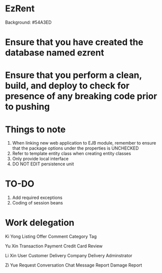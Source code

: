 # EzRent

Background: #54A3ED

# Ensure that you have created the database named ezrent

# Ensure that you perform a clean, build, and deploy to check for presence of any breaking code prior to pushing

# Things to note
1. When linking new web application to EJB module, remember to ensure that the package options under the properties is UNCHECKED
2. Refer to template entity class when creating entity classes
3. Only provide local interface
4. DO NOT EDIT persistence unit

# TO-DO
1. Add required exceptions
2. Coding of session beans

# Work delegation 

Ki Yong
  Listing
  Offer
  Comment
  Category
  Tag

Yu Xin
  Transaction
  Payment
  Credit Card
  Review
  
Li Xin
  User
  Customer
  Delivery Company
  Delivery
  Adminstrator

Zi Yue
  Request
  Conversation
  Chat Message
  Report
  Damage Report
